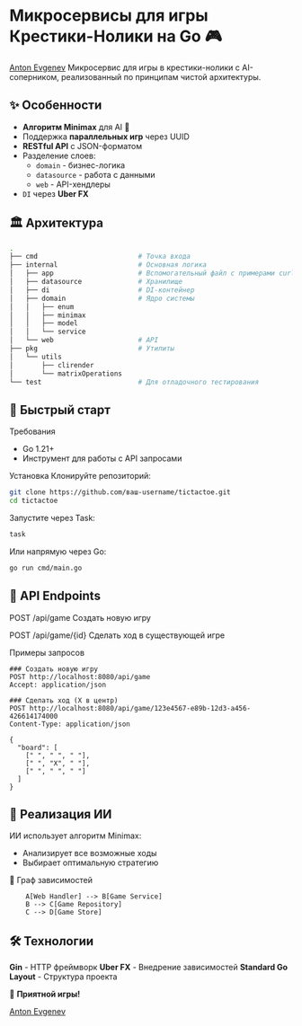 # Микросервисы для игры Крестики-Нолики  на Go 🎮
[Anton Evgenev](https://t.me/tdutanton) 
Микросервис для игры в крестики-нолики с AI-соперником, реализованный по принципам чистой архитектуры.

## ✨ Особенности

- **Алгоритм Minimax** для AI 🤖
- Поддержка **параллельных игр** через UUID
- **RESTful API** с JSON-форматом
- Разделение слоев:
  - `domain` - бизнес-логика
  - `datasource` - работа с данными
  - `web` - API-хендлеры
- `DI` через **Uber FX**

## 🏛 Архитектура

```bash
.
├── cmd                         # Точка входа
├── internal                    # Основная логика
│   ├── app                     # Вспомогательный файл с примерами curl запросов
│   ├── datasource              # Хранилище
│   ├── di                      # DI-контейнер
│   ├── domain                  # Ядро системы
│   │   ├── enum
│   │   ├── minimax
│   │   ├── model
│   │   └── service
│   └── web                     # API
├── pkg                         # Утилиты
│   └── utils
│       ├── clirender
│       └── matrixOperations
└── test                        # Для отладочного тестирования
```

## 🚀 Быстрый старт
Требования
- Go 1.21+
- Инструмент для работы с API запросами

Установка
Клонируйте репозиторий:
```bash
git clone https://github.com/ваш-username/tictactoe.git
cd tictactoe
```

Запустите через Task:
```bash
task
```

Или напрямую через Go:
```bash
go run cmd/main.go
```

## 📡 API Endpoints

POST	/api/game	Создать новую игру

POST	/api/game/{id}	Сделать ход в существующей игре

Примеры запросов
```http
### Создать новую игру
POST http://localhost:8080/api/game
Accept: application/json

### Сделать ход (X в центр)
POST http://localhost:8080/api/game/123e4567-e89b-12d3-a456-426614174000
Content-Type: application/json

{
  "board": [
    [" ", " ", " "],
    [" ", "X", " "],
    [" ", " ", " "]
  ]
}
```

## 🤖 Реализация ИИ
ИИ использует алгоритм Minimax:
- Анализирует все возможные ходы
- Выбирает оптимальную стратегию

🧩 Граф зависимостей
```graph TD
    A[Web Handler] --> B[Game Service]
    B --> C[Game Repository]
    C --> D[Game Store]
```

## 🛠 Технологии
**Gin** - HTTP фреймворк
**Uber FX** - Внедрение зависимостей
**Standard Go Layout** - Структура проекта

🎲 **Приятной игры!**

[Anton Evgenev](https://t.me/tdutanton) 